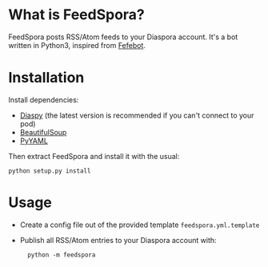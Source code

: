 # What is FeedSpora?

FeedSpora posts RSS/Atom feeds to your Diaspora account. It's a bot written in Python3, inspired from [Fefebot](https://github.com/svbergerem/fefebot).

# Installation

Install dependencies:

- [Diaspy](https://github.com/marekjm/diaspy) (the latest version is recommended if you can't connect to your pod)
- [BeautifulSoup](http://www.crummy.com/software/BeautifulSoup/)
- [PyYAML](http://pyyaml.org)

Then extract FeedSpora and install it with the usual:
    
    python setup.py install
    
# Usage
- Create a config file out of the provided template `feedspora.yml.template`
- Publish all RSS/Atom entries to your Diaspora account with:

		python -m feedspora

